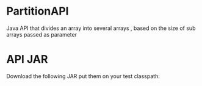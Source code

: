 # PartitionAPI
 Java API that divides an array into several arrays , based on the size of sub arrays passed as parameter

# API JAR
Download the following JAR put them on your test classpath:
